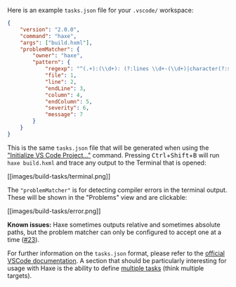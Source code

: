 Here is an example `tasks.json` file for your `.vscode/` workspace:

```json
{
    "version": "2.0.0",
    "command": "haxe",
    "args": ["build.hxml"],
    "problemMatcher": {
        "owner": "haxe",
        "pattern": {
            "regexp": "^(.+):(\\d+): (?:lines \\d+-(\\d+)|character(?:s (\\d+)-| )(\\d+)) : (?:(Warning) : )?(.*)$",
            "file": 1,
            "line": 2,
            "endLine": 3,
            "column": 4,
            "endColumn": 5,
            "severity": 6,
            "message": 7
        }
    }
}
```

This is the same `tasks.json` file that will be generated when using the ["Initialize VS Code Project..."](/vshaxe/vshaxe/wiki/Commands#haxe-initialize-vs-code-project) command. Pressing <kbd>Ctrl</kbd>+<kbd>Shift</kbd>+<kbd>B</kbd> will run `haxe build.hxml` and trace any output to the Terminal that is opened:

[[images/build-tasks/terminal.png]]

The `"problemMatcher"` is for detecting compiler errors in the terminal output. These will be shown in the "Problems" view and are clickable:

[[images/build-tasks/error.png]]

**Known issues:** Haxe sometimes outputs relative and sometimes absolute paths, but the problem matcher can only be configured to accept one at a time ([#23](https://github.com/vshaxe/vshaxe/issues/23)).

For further information on the `tasks.json` format, please refer to the [official VSCode documentation](https://code.visualstudio.com/docs/editor/tasks). A section that should be particularly interesting for usage with Haxe is the ability to define [multiple tasks](https://code.visualstudio.com/docs/editor/tasks#_command-and-tasks) (think multiple targets).
